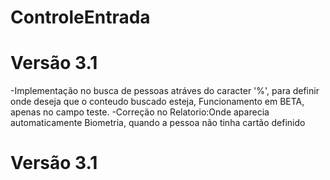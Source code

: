 # ControleEntrada

# Versão 3.1
  -Implementação no busca de pessoas atráves do caracter '%', para definir onde deseja que o conteudo buscado esteja, Funcionamento em BETA, apenas no campo teste.
  -Correção no Relatorio:Onde aparecia automaticamente Biometria, quando a pessoa não tinha cartão definido
# Versão 3.1
